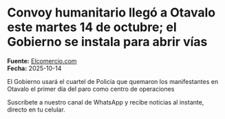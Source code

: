 # Convoy humanitario llegó a Otavalo este martes 14 de octubre; el Gobierno se instala para abrir vías

**Fuente:** [Elcomercio.com](https://www.elcomercio.com/actualidad/politica/convoy-humanitario-otavalo-martes-14-de-octubre-gobierno-vias/)  
**Fecha:** 2025-10-14

El Gobierno usará el cuartel de Policía que quemaron los manifestantes en Otavalo el primer día del paro como centro de operaciones

Suscríbete a nuestro canal de WhatsApp y recibe noticias al instante, directo en tu celular.
